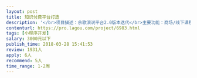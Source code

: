```yaml
---                
layout: post       
title: 知识付费平台打造           
description: '</br>项目描述：余歌演说平台2.0版本迭代</br>主要功能：商场/线下课程在线报名</br>产品名称：余歌演讲平台（搜索小程序可找到）</br>人员要求：可以负责后台的开发，整合；后台语言为node.js</br>'     
contenturl: https://pro.lagou.com/project/6983.html      
tags: [小程序开发]            
salary: 3000元以下          
publish_time: 2018-03-28 15:41:53         
review: 1931人                   
apply: 6人                   
recommend: 5人                   
time_range: 1-2周              
---                 
```

